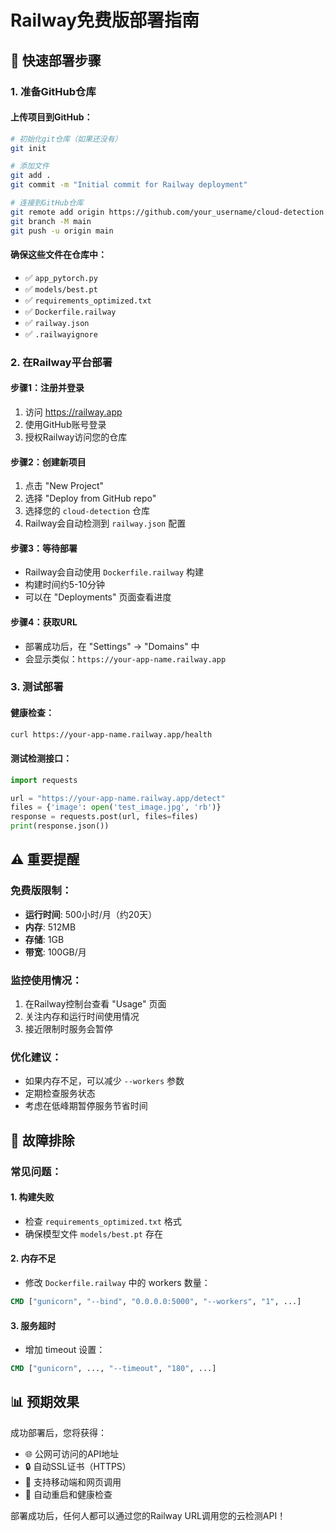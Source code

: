 # Railway免费版部署指南

## 🚀 快速部署步骤

### 1. 准备GitHub仓库

#### 上传项目到GitHub：
```bash
# 初始化git仓库（如果还没有）
git init

# 添加文件
git add .
git commit -m "Initial commit for Railway deployment"

# 连接到GitHub仓库
git remote add origin https://github.com/your_username/cloud-detection.git
git branch -M main
git push -u origin main
```

#### 确保这些文件在仓库中：
- ✅ `app_pytorch.py`
- ✅ `models/best.pt`
- ✅ `requirements_optimized.txt`
- ✅ `Dockerfile.railway`
- ✅ `railway.json`
- ✅ `.railwayignore`

### 2. 在Railway平台部署

#### 步骤1：注册并登录
1. 访问 https://railway.app
2. 使用GitHub账号登录
3. 授权Railway访问您的仓库

#### 步骤2：创建新项目
1. 点击 "New Project"
2. 选择 "Deploy from GitHub repo"
3. 选择您的 `cloud-detection` 仓库
4. Railway会自动检测到 `railway.json` 配置

#### 步骤3：等待部署
- Railway会自动使用 `Dockerfile.railway` 构建
- 构建时间约5-10分钟
- 可以在 "Deployments" 页面查看进度

#### 步骤4：获取URL
- 部署成功后，在 "Settings" → "Domains" 中
- 会显示类似：`https://your-app-name.railway.app`

### 3. 测试部署

#### 健康检查：
```bash
curl https://your-app-name.railway.app/health
```

#### 测试检测接口：
```python
import requests

url = "https://your-app-name.railway.app/detect"
files = {'image': open('test_image.jpg', 'rb')}
response = requests.post(url, files=files)
print(response.json())
```

## ⚠️ 重要提醒

### 免费版限制：
- **运行时间**: 500小时/月（约20天）
- **内存**: 512MB
- **存储**: 1GB
- **带宽**: 100GB/月

### 监控使用情况：
1. 在Railway控制台查看 "Usage" 页面
2. 关注内存和运行时间使用情况
3. 接近限制时服务会暂停

### 优化建议：
- 如果内存不足，可以减少 `--workers` 参数
- 定期检查服务状态
- 考虑在低峰期暂停服务节省时间

## 🔧 故障排除

### 常见问题：

#### 1. 构建失败
- 检查 `requirements_optimized.txt` 格式
- 确保模型文件 `models/best.pt` 存在

#### 2. 内存不足
- 修改 `Dockerfile.railway` 中的 workers 数量：
```dockerfile
CMD ["gunicorn", "--bind", "0.0.0.0:5000", "--workers", "1", ...]
```

#### 3. 服务超时
- 增加 timeout 设置：
```dockerfile
CMD ["gunicorn", ..., "--timeout", "180", ...]
```

## 📊 预期效果

成功部署后，您将获得：
- 🌐 公网可访问的API地址
- 🔒 自动SSL证书（HTTPS）
- 📱 支持移动端和网页调用
- 🔄 自动重启和健康检查

部署成功后，任何人都可以通过您的Railway URL调用您的云检测API！ 